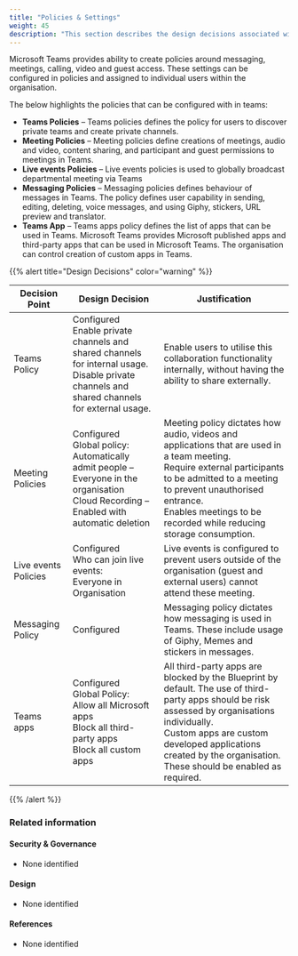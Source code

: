 ```yaml
---
title: "Policies & Settings"
weight: 45
description: "This section describes the design decisions associated with Teams Policies & Settings for system(s) built using ASD's Blueprint for Secure Cloud."
---
```


Microsoft Teams provides ability to create policies around messaging, meetings, calling, video and guest access. These settings can be configured in policies and assigned to individual users within the organisation.

The below highlights the policies that can be configured with in teams:

* **Teams Policies** – Teams policies defines the policy for users to discover private teams and create private channels.
* **Meeting Policies** – Meeting policies define creations of meetings, audio and video, content sharing, and participant and guest permissions to meetings in Teams.
* **Live events Policies** – Live events policies is used to globally broadcast departmental meeting via Teams
* **Messaging Policies** – Messaging policies defines behaviour of messages in Teams. The policy defines user capability in sending, editing, deleting, voice messages, and using Giphy, stickers, URL preview and translator.
* **Teams App** – Teams apps policy defines the list of apps that can be used in Teams. Microsoft Teams provides Microsoft published apps and third-party apps that can be used in Microsoft Teams. The organisation can control creation of custom apps in Teams.

{{% alert title="Design Decisions" color="warning" %}}

| Decision Point       | Design Decision                                                                                                                                    | Justification                                                                                                                                                                                                                                                       |
| -------------------- | -------------------------------------------------------------------------------------------------------------------------------------------------- | ------------------------------------------------------------------------------------------------------------------------------------------------------------------------------------------------------------------------------------------------------------------- |
| Teams Policy         | Configured<br>Enable private channels and shared channels for internal usage. <br>Disable private channels and shared channels for external usage. | Enable users to utilise this collaboration functionality internally, without having the ability to share externally.                                                                                                                                                 |
| Meeting Policies     | Configured<br>Global policy:<br>Automatically admit people – Everyone in the organisation<br>Cloud Recording – Enabled with automatic deletion     | Meeting policy dictates how audio, videos and applications that are used in a team meeting.<br>Require external participants to be admitted to a meeting to prevent unauthorised entrance.<br>Enables meetings to be recorded while reducing storage consumption.   |
| Live events Policies | Configured<br>Who can join live events:<br>Everyone in Organisation                                                                                | Live events is configured to prevent users outside of the organisation (guest and external users) cannot attend these meeting.                                                                                                                                      |
| Messaging Policy     | Configured                                                                                                                                         | Messaging policy dictates how messaging is used in Teams. These include usage of Giphy, Memes and stickers in messages.                                                                                                                                             |
| Teams apps           | Configured<br>Global Policy:<br>Allow all Microsoft apps<br>Block all third-party apps<br>Block all custom apps                                    | All third-party apps are blocked by the Blueprint by default. The use of third-party apps should be risk assessed by organisations individually.<br>Custom apps are custom developed applications created by the organisation. These should be enabled as required. |

{{% /alert %}}

### Related information

#### Security & Governance

* None identified

#### Design

* None identified

#### References

* None identified